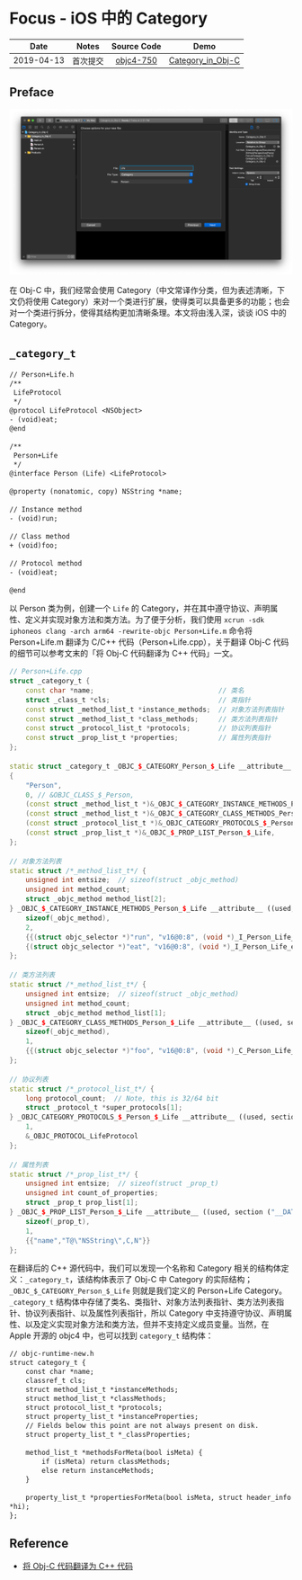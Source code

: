 # Focus - iOS 中的 Category

| Date | Notes | Source Code | Demo |
|:-----:|:-----:|:-----:|:-----:|
| 2019-04-13 | 首次提交 | [objc4-750](https://opensource.apple.com/tarballs/objc4/) | [Category_in_Obj-C](Category_in_Obj-C/) |

## Preface

![](1.png)

在 Obj-C 中，我们经常会使用 Category（中文常译作分类，但为表述清晰，下文仍将使用 Category）来对一个类进行扩展，使得类可以具备更多的功能；也会对一个类进行拆分，使得其结构更加清晰条理。本文将由浅入深，谈谈 iOS 中的 Category。

## `_category_t`

```objc
// Person+Life.h
/**
 LifeProtocol
 */
@protocol LifeProtocol <NSObject>
- (void)eat;
@end

/**
 Person+Life
 */
@interface Person (Life) <LifeProtocol>

@property (nonatomic, copy) NSString *name;

// Instance method
- (void)run;

// Class method
+ (void)foo;

// Protocol method
- (void)eat;

@end
```

以 Person 类为例，创建一个 `Life` 的 Category，并在其中遵守协议、声明属性、定义并实现对象方法和类方法。为了便于分析，我们使用 `xcrun -sdk iphoneos clang -arch arm64 -rewrite-objc Person+Life.m` 命令将 Person+Life.m 翻译为 C/C++ 代码（Person+Life.cpp），关于翻译 Obj-C 代码的细节可以参考文末的「将 Obj-C 代码翻译为 C++ 代码」一文。

```cpp
// Person+Life.cpp
struct _category_t {
	const char *name;                               // 类名
	struct _class_t *cls;                           // 类指针
	const struct _method_list_t *instance_methods;  // 对象方法列表指针
	const struct _method_list_t *class_methods;     // 类方法列表指针
	const struct _protocol_list_t *protocols;       // 协议列表指针
	const struct _prop_list_t *properties;          // 属性列表指针
};

static struct _category_t _OBJC_$_CATEGORY_Person_$_Life __attribute__ ((used, section ("__DATA,__objc_const"))) = 
{
	"Person",
	0, // &OBJC_CLASS_$_Person,
	(const struct _method_list_t *)&_OBJC_$_CATEGORY_INSTANCE_METHODS_Person_$_Life,
	(const struct _method_list_t *)&_OBJC_$_CATEGORY_CLASS_METHODS_Person_$_Life,
	(const struct _protocol_list_t *)&_OBJC_CATEGORY_PROTOCOLS_$_Person_$_Life,
	(const struct _prop_list_t *)&_OBJC_$_PROP_LIST_Person_$_Life,
};

// 对象方法列表
static struct /*_method_list_t*/ {
	unsigned int entsize;  // sizeof(struct _objc_method)
	unsigned int method_count;
	struct _objc_method method_list[2];
} _OBJC_$_CATEGORY_INSTANCE_METHODS_Person_$_Life __attribute__ ((used, section ("__DATA,__objc_const"))) = {
	sizeof(_objc_method),
	2,
	{{(struct objc_selector *)"run", "v16@0:8", (void *)_I_Person_Life_run},
	{(struct objc_selector *)"eat", "v16@0:8", (void *)_I_Person_Life_eat}}
};

// 类方法列表
static struct /*_method_list_t*/ {
	unsigned int entsize;  // sizeof(struct _objc_method)
	unsigned int method_count;
	struct _objc_method method_list[1];
} _OBJC_$_CATEGORY_CLASS_METHODS_Person_$_Life __attribute__ ((used, section ("__DATA,__objc_const"))) = {
	sizeof(_objc_method),
	1,
	{{(struct objc_selector *)"foo", "v16@0:8", (void *)_C_Person_Life_foo}}
};

// 协议列表
static struct /*_protocol_list_t*/ {
	long protocol_count;  // Note, this is 32/64 bit
	struct _protocol_t *super_protocols[1];
} _OBJC_CATEGORY_PROTOCOLS_$_Person_$_Life __attribute__ ((used, section ("__DATA,__objc_const"))) = {
	1,
	&_OBJC_PROTOCOL_LifeProtocol
};

// 属性列表
static struct /*_prop_list_t*/ {
	unsigned int entsize;  // sizeof(struct _prop_t)
	unsigned int count_of_properties;
	struct _prop_t prop_list[1];
} _OBJC_$_PROP_LIST_Person_$_Life __attribute__ ((used, section ("__DATA,__objc_const"))) = {
	sizeof(_prop_t),
	1,
	{{"name","T@\"NSString\",C,N"}}
};
```

在翻译后的 C++ 源代码中，我们可以发现一个名称和 Category 相关的结构体定义：`_category_t`，该结构体表示了 Obj-C 中 Category 的实际结构；`_OBJC_$_CATEGORY_Person_$_Life` 则就是我们定义的 Person+Life Category。`_category_t` 结构体中存储了类名、类指针、对象方法列表指针、类方法列表指针、协议列表指针、以及属性列表指针，所以 Category 中支持遵守协议、声明属性、以及定义实现对象方法和类方法，但并不支持定义成员变量。当然，在 Apple 开源的 objc4 中，也可以找到 `category_t` 结构体：

```objc
// objc-runtime-new.h
struct category_t {
    const char *name;
    classref_t cls;
    struct method_list_t *instanceMethods;
    struct method_list_t *classMethods;
    struct protocol_list_t *protocols;
    struct property_list_t *instanceProperties;
    // Fields below this point are not always present on disk.
    struct property_list_t *_classProperties;

    method_list_t *methodsForMeta(bool isMeta) {
        if (isMeta) return classMethods;
        else return instanceMethods;
    }

    property_list_t *propertiesForMeta(bool isMeta, struct header_info *hi);
};
```



## Reference

- [将 Obj-C 代码翻译为 C++ 代码](https://github.com/kingcos/Perspective/issues/72)